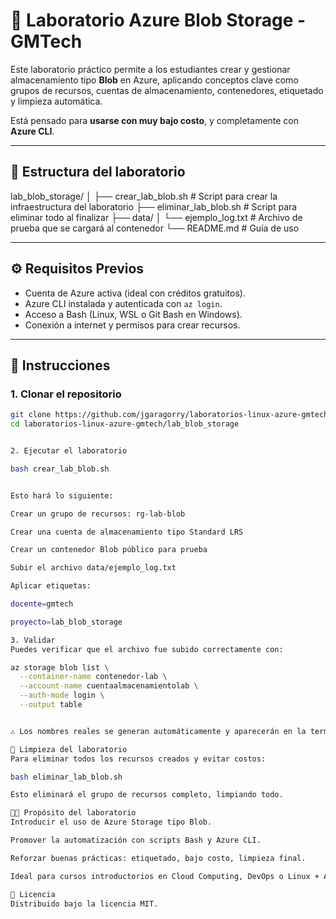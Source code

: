 # 🧪 Laboratorio Azure Blob Storage - GMTech

Este laboratorio práctico permite a los estudiantes crear y gestionar almacenamiento tipo **Blob** en Azure, aplicando conceptos clave como grupos de recursos, cuentas de almacenamiento, contenedores, etiquetado y limpieza automática. 

Está pensado para **usarse con muy bajo costo**, y completamente con **Azure CLI**.

---

## 📁 Estructura del laboratorio

lab_blob_storage/
│
├── crear_lab_blob.sh # Script para crear la infraestructura del laboratorio
├── eliminar_lab_blob.sh # Script para eliminar todo al finalizar
├── data/
│ └── ejemplo_log.txt # Archivo de prueba que se cargará al contenedor
└── README.md # Guía de uso


---

## ⚙️ Requisitos Previos

- Cuenta de Azure activa (ideal con créditos gratuitos).
- Azure CLI instalada y autenticada con `az login`.
- Acceso a Bash (Linux, WSL o Git Bash en Windows).
- Conexión a internet y permisos para crear recursos.

---

## 🚀 Instrucciones

### 1. Clonar el repositorio

```bash
git clone https://github.com/jgaragorry/laboratorios-linux-azure-gmtech.git
cd laboratorios-linux-azure-gmtech/lab_blob_storage


2. Ejecutar el laboratorio

bash crear_lab_blob.sh


Esto hará lo siguiente:

Crear un grupo de recursos: rg-lab-blob

Crear una cuenta de almacenamiento tipo Standard LRS

Crear un contenedor Blob público para prueba

Subir el archivo data/ejemplo_log.txt

Aplicar etiquetas:

docente=gmtech

proyecto=lab_blob_storage

3. Validar
Puedes verificar que el archivo fue subido correctamente con:

az storage blob list \
  --container-name contenedor-lab \
  --account-name cuentaalmacenamientolab \
  --auth-mode login \
  --output table


⚠️ Los nombres reales se generan automáticamente y aparecerán en la terminal durante la ejecución.

🧹 Limpieza del laboratorio
Para eliminar todos los recursos creados y evitar costos:

bash eliminar_lab_blob.sh

Esto eliminará el grupo de recursos completo, limpiando todo.

🧑‍🏫 Propósito del laboratorio
Introducir el uso de Azure Storage tipo Blob.

Promover la automatización con scripts Bash y Azure CLI.

Reforzar buenas prácticas: etiquetado, bajo costo, limpieza final.

Ideal para cursos introductorios en Cloud Computing, DevOps o Linux + Azure.

📄 Licencia
Distribuido bajo la licencia MIT.





